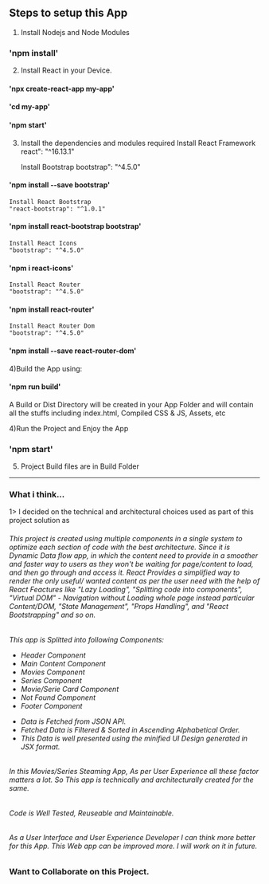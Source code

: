 ## Steps to setup this App

1) Install Nodejs and Node Modules
### 'npm install'

2) Install React in your Device.
#### 'npx create-react-app my-app'
#### 'cd my-app'
#### 'npm start'

3) Install the dependencies and modules required
    Install React Framework
    react": "^16.13.1"

    Install Bootstrap
    bootstrap": "^4.5.0"
#### 'npm install --save bootstrap'
    
    Install React Bootstrap
    "react-bootstrap": "^1.0.1"
#### 'npm install react-bootstrap bootstrap'
    
    Install React Icons
    "bootstrap": "^4.5.0"
#### 'npm i react-icons'
    
    Install React Router
    "bootstrap": "^4.5.0"
#### 'npm install react-router'
    
    Install React Router Dom
    "bootstrap": "^4.5.0"
#### 'npm install --save react-router-dom'

4)Build the App using:
#### 'npm run build'

<p>A Build or Dist Directory will be created in your App Folder and will contain all the stuffs including index.html, Compiled CSS & JS, Assets, etc</p>


4)Run the Project and Enjoy the App 
### 'npm start'

5) Project Build files are in Build Folder
-------------------------------------------------------------------------------------------

### What i think...

<p>1> I decided on the technical and architectural choices used as part of
this project solution as </p>
 <h6> This project is created using multiple components in a single system to optimize each section of code with the best architecture. Since it is Dynamic Data flow app, in which the content need to provide in a smoother and faster way to users as they won't be waiting for page/content to load, and then go through and access it.
 React Provides a simplified way to render the only useful/ wanted content as per the user need with the help of React Feactures like "Lazy Loading", "Splitting code into components", "Virtual DOM" - Navigation without Loading whole page instead particular Content/DOM, "State Management", "Props Handling", and "React Bootstrapping" and so on. </h6>

<h6>This app is Splitted into following Components:
<ul>
    <li>Header Component</li>
    <li>Main Content Component</li>
    <li>Movies Component</li>
    <li>Series Component</li>
    <li>Movie/Serie Card Component</li>
    <li>Not Found Component</li>
    <li>Footer Component</li>
</ul>
<ul>
    <li>Data is Fetched from JSON API.</li>
    <li>Fetched Data is Filtered & Sorted in Ascending Alphabetical Order.</li>
    <li>This Data is well presented using the minified UI Design generated in JSX format.</li>

</ul>

<h6>In this Movies/Series Steaming App, As per User Experience all these factor matters a lot. So This app is technically and architecturally created for the same.</h6>
<h6>Code is Well Tested, Reuseable and Maintainable.</h6>


<h6>As a User Interface and User Experience Developer I can think more better for this App. This Web app can be improved more. I will work on it in future.</h6>

### Want to Collaborate on this Project.
